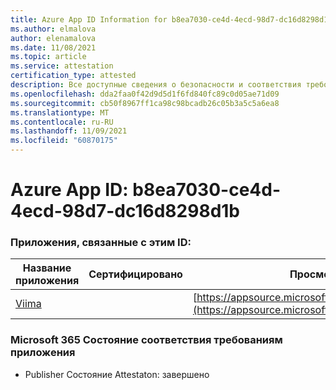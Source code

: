 ```yaml
---
title: Azure App ID Information for b8ea7030-ce4d-4ecd-98d7-dc16d8298d1b
ms.author: elmalova
author: elenamalova
ms.date: 11/08/2021
ms.topic: article
ms.service: attestation
certification_type: attested
description: Все доступные сведения о безопасности и соответствия требованиям для b8ea7030-ce4d-4ecd-98d7-dc16d8298d1b.
ms.openlocfilehash: dda2faa0f42d9d5d1f6fd840fc89c0d05ae71d09
ms.sourcegitcommit: cb50f8967ff1ca98c98bcadb26c05b3a5c5a6ea8
ms.translationtype: MT
ms.contentlocale: ru-RU
ms.lasthandoff: 11/09/2021
ms.locfileid: "60870175"
---
```

# <a name="azure-app-id-b8ea7030-ce4d-4ecd-98d7-dc16d8298d1b"></a>Azure App ID: b8ea7030-ce4d-4ecd-98d7-dc16d8298d1b


### <a name="apps-associated-with-this-id"></a>Приложения, связанные с этим ID:
| **Название приложения** | **Сертифицировано** | **Просмотр в AppSource** |
|--------------|---------------|-----------------------|
| [Viima](https://docs.microsoft.com/microsoft-365-app-certification/forward/WA200001589) |  | [https://appsource.microsoft.com/product/office/WA200001589](https://appsource.microsoft.com/product/office/WA200001589) |

### <a name="microsoft-365-app-compliance-status"></a>Microsoft 365 Состояние соответствия требованиям приложения
- Publisher Состояние Attestaton: завершено
